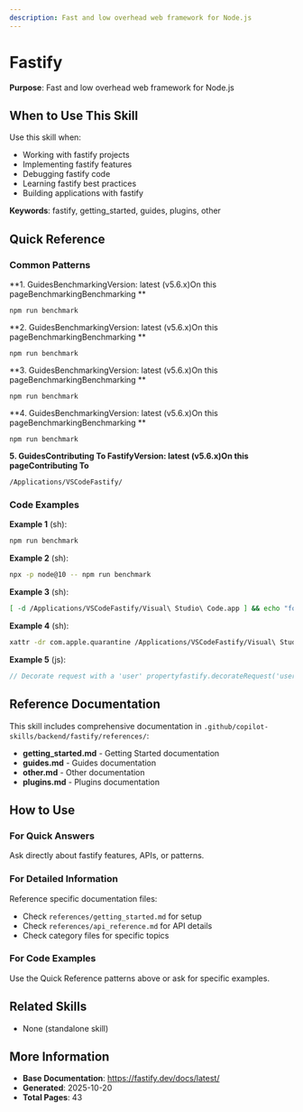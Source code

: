 ```yaml
---
description: Fast and low overhead web framework for Node.js
---
```


# Fastify

**Purpose**: Fast and low overhead web framework for Node.js

## When to Use This Skill

Use this skill when:
- Working with fastify projects
- Implementing fastify features
- Debugging fastify code
- Learning fastify best practices
- Building applications with fastify

**Keywords**: fastify, getting_started, guides, plugins, other

## Quick Reference

### Common Patterns

**1. GuidesBenchmarkingVersion: latest (v5.6.x)On this pageBenchmarkingBenchmarking​ **

```
npm run benchmark
```

**2. GuidesBenchmarkingVersion: latest (v5.6.x)On this pageBenchmarkingBenchmarking​ **

```
npm run benchmark
```

**3. GuidesBenchmarkingVersion: latest (v5.6.x)On this pageBenchmarkingBenchmarking​ **

```
npm run benchmark
```

**4. GuidesBenchmarkingVersion: latest (v5.6.x)On this pageBenchmarkingBenchmarking​ **

```
npm run benchmark
```

**5. GuidesContributing To FastifyVersion: latest (v5.6.x)On this pageContributing To**

```
/Applications/VSCodeFastify/
```

### Code Examples

**Example 1** (sh):
```sh
npm run benchmark
```

**Example 2** (sh):
```sh
npx -p node@10 -- npm run benchmark
```

**Example 3** (sh):
```sh
[ -d /Applications/VSCodeFastify/Visual\ Studio\ Code.app ] && echo "found"
```

**Example 4** (sh):
```sh
xattr -dr com.apple.quarantine /Applications/VSCodeFastify/Visual\ Studio\ Code.app
```

**Example 5** (js):
```js
// Decorate request with a 'user' propertyfastify.decorateRequest('user', '')// Update our propertyfastify.addHook('preHandler', (req, reply, done) => {  req.user = 'Bob Dylan'  done()})// And finally access itfastify.get('/', (req, reply) => {  repl
```

## Reference Documentation

This skill includes comprehensive documentation in `.github/copilot-skills/backend/fastify/references/`:

- **getting_started.md** - Getting Started documentation
- **guides.md** - Guides documentation
- **other.md** - Other documentation
- **plugins.md** - Plugins documentation

## How to Use

### For Quick Answers
Ask directly about fastify features, APIs, or patterns.

### For Detailed Information
Reference specific documentation files:
- Check `references/getting_started.md` for setup
- Check `references/api_reference.md` for API details
- Check category files for specific topics

### For Code Examples
Use the Quick Reference patterns above or ask for specific examples.

## Related Skills

- None (standalone skill)

## More Information

- **Base Documentation**: https://fastify.dev/docs/latest/
- **Generated**: 2025-10-20
- **Total Pages**: 43
